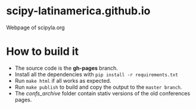 # scipy-latinamerica.github.io

Webpage of scipyla.org

# How to build it

- The source code is the **gh-pages** branch.
- Install all  the dependencies with `pip install -r requirements.txt`
- Run `make html` if all works as expected.
- Run `make publish` to build and copy the output to the `master branch`.
- The *confs_archive* folder contain stativ versions of the old conferences pages.


